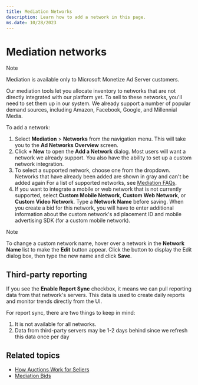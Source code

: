```yaml
---
title: Mediation Networks
description: Learn how to add a network in this page.
ms.date: 10/28/2023
---
```



# Mediation networks

> [!NOTE]
> Mediation is available only to Microsoft Monetize Ad Server customers.

Our mediation tools let you allocate inventory to networks that are not
directly integrated with our platform yet. To sell to these networks,
you'll need to set them up in our system. We already support a number of
popular demand sources, including Amazon, Facebook, Google, and
Millennial Media.

To add a network:

1. Select
    **Mediation** \> **Networks** from the
    navigation menu. This will take you to the
    **Ad Networks Overview** screen.
1. Click **+ New** to open the
    **Add a Network** dialog. Most
    users will want a network we already support. You also have the
    ability to set up a custom network integration.
1. To select a supported network, choose one from the dropdown.
    Networks that have already been added are shown in gray and can't be
    added again For a list of supported networks, see [Mediation FAQs](mediation-faqs.md).
1. If you want to integrate a mobile or web network that is not
    currently supported, select **Custom Mobile
    Network**, **Custom Web Network**,
    or **Custom Video Network**.
    Type a **Network Name** before saving. When you create a bid for
    this network, you will have to enter additional information about
    the custom network's ad placement ID and mobile advertising SDK (for
    a custom mobile network).

> [!NOTE]
> To change a custom network name, hover over a network in the **Network Name** list to make the **Edit** button appear. Click the button to display the Edit dialog box, then type the new name and click **Save**.

## Third-party reporting

If you see the **Enable Report Sync**
checkbox, it means we can pull reporting data from that network's
servers. This data is used to create daily reports and monitor trends
directly from the UI.

For report sync, there are two things to keep in mind:

1. It is not available for all networks.
1. Data from third-party servers may be 1-2 days behind since we
    refresh this data once per day

## Related topics

- [How Auctions Work for Sellers](mediation-how-auctions-work-for-sellers.md)
- [Mediation Bids](mediation-bids.md)